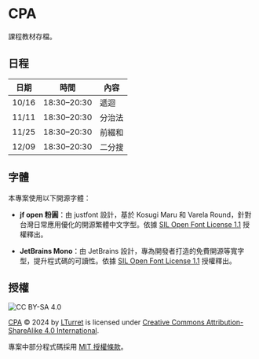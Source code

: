 # CPA

課程教材存檔。

## 日程

| 日期   | 時間        | 內容   |
|--------|-------------|--------|
| 10/16  | 18:30–20:30 | 遞迴   |
| 11/11  | 18:30–20:30 | 分治法 |
| 11/25  | 18:30–20:30 | 前綴和 |
| 12/09  | 18:30–20:30 | 二分搜 |

## 字體

本專案使用以下開源字體：

- **jf open 粉圓**：由 justfont 設計，基於 Kosugi Maru 和 Varela Round，針對台灣日常應用優化的開源繁體中文字型。依據 [SIL Open Font License 1.1](https://github.com/justfont/open-huninn-font/blob/master/LICENSE) 授權釋出。

- **JetBrains Mono**：由 JetBrains 設計，專為開發者打造的免費開源等寬字型，提升程式碼的可讀性。依據 [SIL Open Font License 1.1](https://github.com/JetBrains/JetBrainsMono/blob/master/OFL.txt) 授權釋出。

## 授權

![CC BY-SA 4.0](https://licensebuttons.net/l/by-sa/4.0/88x31.png)

[CPA](https://github.com/LTurret/CPA) © 2024 by [LTurret](https://github.com/LTurret) is licensed under [Creative Commons Attribution-ShareAlike 4.0 International](https://creativecommons.org/licenses/by-sa/4.0/?ref=chooser-v1).

專案中部分程式碼採用 [MIT 授權條款](./LICENSE)。
